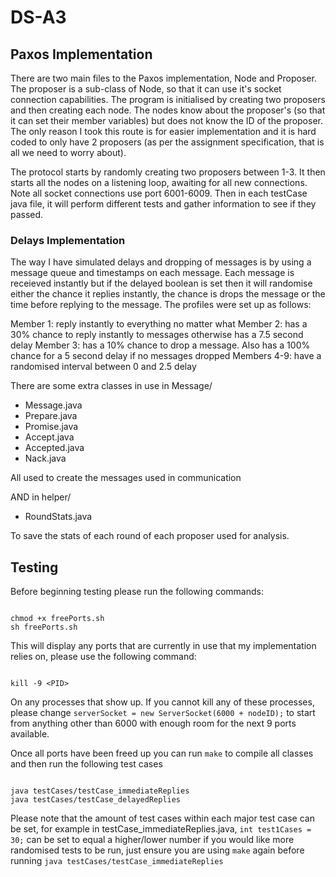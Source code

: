 # DS-A3

## Paxos Implementation
There are two main files to the Paxos implementation, Node and Proposer. The proposer is a sub-class of Node, so that it can use it's socket connection capabilities. The program is initialised by creating two proposers and then creating each node. The nodes know about the proposer's (so that it can set their member variables) but does not know the ID of the proposer. The only reason I took this route is for easier implementation and it is hard coded to only have 2 proposers (as per the assignment specification, that is all we need to worry about). 

The protocol starts by randomly creating two proposers between 1-3. It then starts all the nodes on a listening loop, awaiting for all new connections. Note all socket connections use port 6001-6009. Then in each testCase java file, it will perform different tests and gather information to see if they passed.

### Delays Implementation

The way I have simulated delays and dropping of messages is by using a message queue and timestamps on each message. Each message is receieved instantly but if the delayed boolean is set then it will randomise either the chance it replies instantly, the chance is drops the message or the time before replying to the message. The profiles were set up as follows:

Member 1: reply instantly to everything no matter what
Member 2: has a 30% chance to reply instantly to messages otherwise has a 7.5 second delay
Member 3: has a 10% chance to drop a message. Also has a 100% chance for a 5 second delay if no messages dropped
Members 4-9: have a randomised interval between 0 and 2.5 delay

There are some extra classes in use in Message/

- Message.java
- Prepare.java
- Promise.java
- Accept.java
- Accepted.java
- Nack.java

All used to create the messages used in communication

AND in helper/

- RoundStats.java

To save the stats of each round of each proposer used for analysis.

## Testing

Before beginning testing please run the following commands:

```

chmod +x freePorts.sh
sh freePorts.sh

```

This will display any ports that are currently in use that my implementation relies on, please use the following command:

```

kill -9 <PID>

```

On any processes that show up. If you cannot kill any of these processes, please change `serverSocket = new ServerSocket(6000 + nodeID);` to start from anything other than 6000 with enough room for the next 9 ports available.

Once all ports have been freed up you can run `make` to compile all classes and then run the following test cases

```

java testCases/testCase_immediateReplies
java testCases/testCase_delayedReplies

```

Please note that the amount of test cases within each major test case can be set, for example in testCase_immediateReplies.java, `int test1Cases = 30;` can be set to equal a higher/lower number if you would like more randomised tests to be run, just ensure you are using `make` again before running `java testCases/testCase_immediateReplies` 